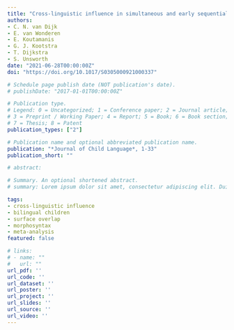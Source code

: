 ```yaml
---
title: "Cross-linguistic influence in simultaneous and early sequential bilingual children: a meta-analysis"
authors:
- C. N. van Dijk
- E. van Wonderen
- E. Koutamanis
- G. J. Kootstra
- T. Dijkstra
- S. Unsworth
date: "2021-06-28T00:00:00Z"
doi: "https://doi.org/10.1017/S0305000921000337"

# Schedule page publish date (NOT publication's date).
# publishDate: "2017-01-01T00:00:00Z"

# Publication type.
# Legend: 0 = Uncategorized; 1 = Conference paper; 2 = Journal article;
# 3 = Preprint / Working Paper; 4 = Report; 5 = Book; 6 = Book section;
# 7 = Thesis; 8 = Patent
publication_types: ["2"]

# Publication name and optional abbreviated publication name.
publication: "*Journal of Child Language*, 1-33"
publication_short: ""

# abstract: 

# Summary. An optional shortened abstract.
# summary: Lorem ipsum dolor sit amet, consectetur adipiscing elit. Duis posuere tellus ac convallis placerat. Proin tincidunt magna sed ex sollicitudin condimentum.

tags:
- cross-linguistic influence
- bilingual children
- surface overlap
- morphosyntax
- meta-analysis
featured: false

# links:
# - name: ""
#   url: ""
url_pdf: ''
url_code: ''
url_dataset: ''
url_poster: ''
url_project: ''
url_slides: ''
url_source: ''
url_video: ''
---
```




